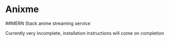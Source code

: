 # Anixme

##MERN Stack anime streaming service

Currently very incomplete, installation instructions will come on completion
